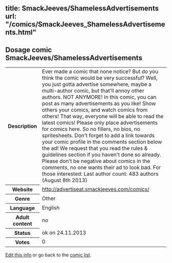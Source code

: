 title: SmackJeeves/ShamelessAdvertisements
url: "/comics/SmackJeeves_ShamelessAdvertisements.html"
---
Dosage comic SmackJeeves/ShamelessAdvertisements
-----------------------------------------

<p id="msg"></p>
<script type="text/javascript">
if (window.location.search === '?edit_info_mail=sent_ok') {
  var elem = document.getElementById("msg");
  elem.innerHTML = 'Edited information sucessfully sent for review, which is usually done daily. Thanks!';
  elem.className = 'ok';
}
</script>
<table class="comicinfo">
<tr>
<th>Description</th><td>Ever made a comic that none notice? But do you think the comic would be very successful? Well, you just gotta advertise somewhere, maybe a multi-author comic, but that'll annoy other authors. NOT ANYMORE! In this comic, you can post as many advertisements as you like! Show others your comics, and watch comics from others! That way, everyone will be able to read the latest comics! Please only place advertisements for comics here. So no fillers, no bios, no spritesheets. Don't forget to add a link towards your comic profile in the comments section below the ad! We request that you read the rules &amp; guidelines section if you haven't done so already. Please don't be negative about comics in the comments, no one wants their ad to look bad. For those interested: Last author count: 483 authors (August 8th 2013)</td>
</tr>
<tr>
<th>Website</th><td><a href="http://advertiseat.smackjeeves.com/comics/">http://advertiseat.smackjeeves.com/comics/</a></td>
</tr>
<tr>
<th>Genre</th><td>Other</td>
</tr>
<tr>
<th>Language</th><td>English</td>
</tr>
<tr>
<th>Adult content</th><td>no</td>
</tr>
<tr>
<th>Status</th><td>ok on 24.11.2013</td>
</tr>
<tr>
<th>Votes</th><td>0</td>
</tr>
</table>

[Edit this info](SmackJeeves_ShamelessAdvertisements_edit.html) or go back to the [comic list](../comic-index.html).
